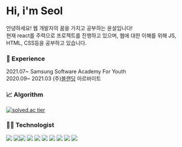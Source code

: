 
# Hi, i'm Seol

안녕하세요! 웹 개발자의 꿈을 가지고 공부하는 윤설입니다!<br>
현재 react를 주력으로 프로젝트를 진행하고 있으며, 웹에 대한 이해를 위해 JS, HTML, CSS등을 공부하고 있습니다.

### :rocket: Experience
2021.07~ Samsung Software Academy For Youth<br>
2020.09~ 2021.03 (주)[블랜딩](http://blending-developer.com/) 아르바이트<br>


### :chart_with_upwards_trend: Algorithm 
[![solved.ac tier](http://mazassumnida.wtf/api/generate_badge?boj=computer98400)](https://solved.ac/computer98400)


### :technologist: Technologist
<div>
<img src="https://img.shields.io/badge/html5-E34F26?style=for-the-badge&amp;logo=html5&amp;logoColor=white">
        <img src="https://img.shields.io/badge/java-007396?style=for-the-badge&amp;logo=java&amp;logoColor=white"><img src="https://img.shields.io/badge/css-1572B6?style=for-the-badge&amp;logo=css3&amp;logoColor=white"> 
        <img src="https://img.shields.io/badge/javascript-F7DF1E?style=for-the-badge&amp;logo=javascript&amp;logoColor=black"> 
        <img src="https://img.shields.io/badge/mysql-4479A1?style=for-the-badge&amp;logo=mysql&amp;logoColor=white"> 
        <img src="https://img.shields.io/badge/react-61DAFB?style=for-the-badge&amp;logo=react&amp;logoColor=black"> 
        <img src="https://img.shields.io/badge/node.js-339933?style=for-the-badge&amp;logo=Node.js&amp;logoColor=white">
        <img src="https://img.shields.io/badge/express-000000?style=for-the-badge&amp;logo=express&amp;logoColor=white">
        <img src="https://img.shields.io/badge/bootstrap-7952B3?style=for-the-badge&amp;logo=bootstrap&amp;logoColor=white">
        <img src="https://img.shields.io/badge/github-181717?style=for-the-badge&amp;logo=github&amp;logoColor=white"></div>
